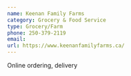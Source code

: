 ```yaml
---
name: Keenan Family Farms
category: Grocery & Food Service
type: Grocery/Farm
phone: 250-379-2119
email: 
url: https://www.keenanfamilyfarms.ca/
---
```


Online ordering, delivery